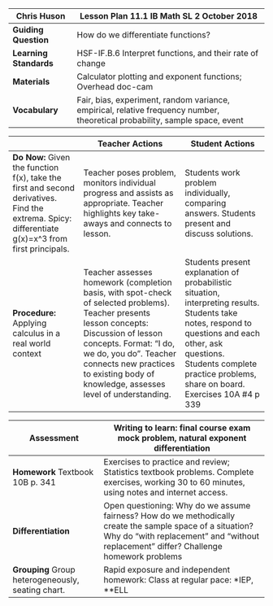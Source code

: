 
|Chris Huson |Lesson Plan 11.1 IB Math SL  2 October 2018|
|---|---|
|**Guiding Question**|How do we differentiate functions?
|**Learning Standards**|HSF-IF.B.6 Interpret functions, and their rate of change
|**Materials**|Calculator plotting and exponent functions; Overhead doc-cam|
|**Vocabulary**|Fair, bias, experiment, random variance, empirical, relative frequency number, theoretical probability, sample space, event|

||Teacher Actions|Student Actions|
|---|---|---|
|**Do Now:** Given the function f(x), take the first and second derivatives. Find the extrema. Spicy: differentiate g(x)=x^3 from first principals.|Teacher poses problem, monitors individual progress and assists as appropriate. Teacher highlights key take-aways and connects to lesson.|Students work problem individually, comparing answers. Students present and discuss solutions.|
|**Procedure:** Applying calculus in a real world context|Teacher assesses homework (completion basis, with spot-check of selected problems). Teacher presents lesson concepts: Discussion of lesson concepts. Format: “I do, we do, you do”. Teacher connects new practices to existing body of knowledge, assesses level of understanding.|Students present explanation of probabilistic situation, interpreting results. Students take notes, respond to questions and each other, ask questions. Students complete practice problems, share on board. Exercises 10A \#4 p 339|

|**Assessment**|Writing to learn: final course exam mock problem, natural exponent differentiation|
|---|---|
|**Homework** Textbook 10B p. 341|Exercises to practice and review; Statistics textbook problems. Complete exercises, working 30 to 60 minutes, using notes and internet access.|
|**Differentiation**|Open questioning: Why do we assume fairness? How do we methodically create the sample space of a situation? Why do “with replacement” and “without replacement” differ? Challenge homework problems|
|**Grouping** Group heterogeneously, seating chart.|Rapid exposure and independent homework: Class at regular pace: \*IEP, \*\*ELL|
<!--stackedit_data:
eyJoaXN0b3J5IjpbNjM1MDQ5NDgzLDE4NTg2MjM0MDQsLTIxMz
I1NTEwMTFdfQ==
-->